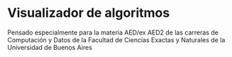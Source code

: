 # Visualizador de algoritmos
Pensado especialmente para la materia AED/ex AED2 de las carreras de Computación y Datos de la Facultad de Ciencias Exactas y Naturales de la Universidad de Buenos Aires
